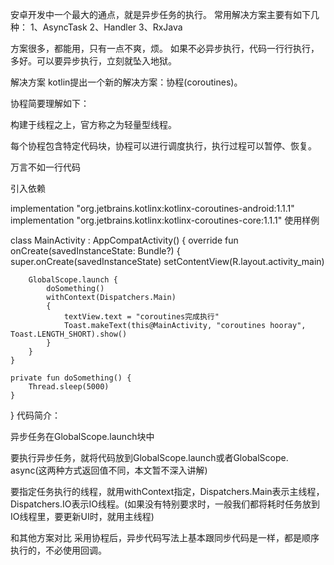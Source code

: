 安卓开发中一个最大的通点，就是异步任务的执行。
常用解决方案主要有如下几种：
1、AsyncTask
2、Handler
3、RxJava

方案很多，都能用，只有一点不爽，烦。
如果不必异步执行，代码一行行执行，多好。可以要异步执行，立刻就坠入地狱。

解决方案
kotlin提出一个新的解决方案：协程(coroutines)。

协程简要理解如下：

构建于线程之上，官方称之为轻量型线程。

每个协程包含特定代码块，协程可以进行调度执行，执行过程可以暂停、恢复。

万言不如一行代码

引入依赖

implementation "org.jetbrains.kotlinx:kotlinx-coroutines-android:1.1.1"
implementation "org.jetbrains.kotlinx:kotlinx-coroutines-core:1.1.1"
使用样例

class MainActivity : AppCompatActivity() {
    override fun onCreate(savedInstanceState: Bundle?) {
        super.onCreate(savedInstanceState)
        setContentView(R.layout.activity_main)

        GlobalScope.launch {
            doSomething()
            withContext(Dispatchers.Main)
            {
                textView.text = "coroutines完成执行"
                Toast.makeText(this@MainActivity, "coroutines hooray", Toast.LENGTH_SHORT).show()
            }
        }
    }

    private fun doSomething() {
        Thread.sleep(5000)
    }
}
代码简介：

异步任务在GlobalScope.launch块中

要执行异步任务，就将代码放到GlobalScope.launch或者GlobalScope. async(这两种方式返回值不同，本文暂不深入讲解)

要指定任务执行的线程，就用withContext指定，Dispatchers.Main表示主线程，Dispatchers.IO表示IO线程。(如果没有特别要求时，一般我们都将耗时任务放到IO线程里，要更新UI时，就用主线程)

和其他方案对比
采用协程后，异步代码写法上基本跟同步代码是一样，都是顺序执行的，不必使用回调。
